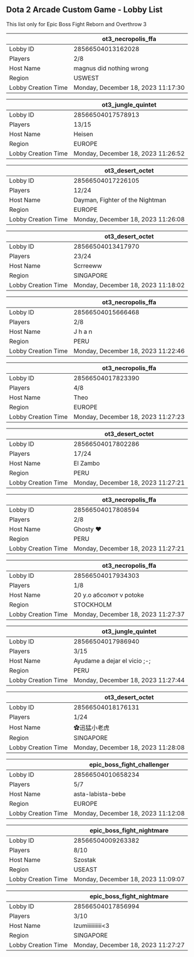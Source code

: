 ## Dota 2 Arcade Custom Game - Lobby List

This list only for Epic Boss Fight Reborn and Overthrow 3

|  | ot3_necropolis_ffa |
| ------ | ------ |
| Lobby ID | 28566504013162028 |
| Players | 2/8 |
| Host Name | magnus did nothing wrong |
| Region | USWEST |
| Lobby Creation Time | Monday, December 18, 2023 11:17:30 |


|  | ot3_jungle_quintet |
| ------ | ------ |
| Lobby ID | 28566504017578913 |
| Players | 13/15 |
| Host Name | Heisen |
| Region | EUROPE |
| Lobby Creation Time | Monday, December 18, 2023 11:26:52 |


|  | ot3_desert_octet |
| ------ | ------ |
| Lobby ID | 28566504017226105 |
| Players | 12/24 |
| Host Name | Dayman, Fighter of the Nightman |
| Region | EUROPE |
| Lobby Creation Time | Monday, December 18, 2023 11:26:08 |


|  | ot3_desert_octet |
| ------ | ------ |
| Lobby ID | 28566504013417970 |
| Players | 23/24 |
| Host Name | Scrreeww |
| Region | SINGAPORE |
| Lobby Creation Time | Monday, December 18, 2023 11:18:02 |


|  | ot3_necropolis_ffa |
| ------ | ------ |
| Lobby ID | 28566504015666468 |
| Players | 2/8 |
| Host Name | J h a n |
| Region | PERU |
| Lobby Creation Time | Monday, December 18, 2023 11:22:46 |


|  | ot3_necropolis_ffa |
| ------ | ------ |
| Lobby ID | 28566504017823390 |
| Players | 4/8 |
| Host Name | Theo |
| Region | EUROPE |
| Lobby Creation Time | Monday, December 18, 2023 11:27:23 |


|  | ot3_desert_octet |
| ------ | ------ |
| Lobby ID | 28566504017802286 |
| Players | 17/24 |
| Host Name | El Zambo |
| Region | PERU |
| Lobby Creation Time | Monday, December 18, 2023 11:27:21 |


|  | ot3_necropolis_ffa |
| ------ | ------ |
| Lobby ID | 28566504017808594 |
| Players | 2/8 |
| Host Name | Ghosty ❤ |
| Region | PERU |
| Lobby Creation Time | Monday, December 18, 2023 11:27:21 |


|  | ot3_necropolis_ffa |
| ------ | ------ |
| Lobby ID | 28566504017934303 |
| Players | 1/8 |
| Host Name | 20 y.o абсолют v potoke |
| Region | STOCKHOLM |
| Lobby Creation Time | Monday, December 18, 2023 11:27:37 |


|  | ot3_jungle_quintet |
| ------ | ------ |
| Lobby ID | 28566504017986940 |
| Players | 3/15 |
| Host Name | Ayudame a dejar el vicio ;-; |
| Region | PERU |
| Lobby Creation Time | Monday, December 18, 2023 11:27:44 |


|  | ot3_desert_octet |
| ------ | ------ |
| Lobby ID | 28566504018176131 |
| Players | 1/24 |
| Host Name | ✿迅猛小老虎 |
| Region | SINGAPORE |
| Lobby Creation Time | Monday, December 18, 2023 11:28:08 |


|  | epic_boss_fight_challenger |
| ------ | ------ |
| Lobby ID | 28566504010658234 |
| Players | 5/7 |
| Host Name | asta-labista-bebe |
| Region | EUROPE |
| Lobby Creation Time | Monday, December 18, 2023 11:12:08 |


|  | epic_boss_fight_nightmare |
| ------ | ------ |
| Lobby ID | 28566504009263382 |
| Players | 8/10 |
| Host Name | Szostak |
| Region | USEAST |
| Lobby Creation Time | Monday, December 18, 2023 11:09:07 |


|  | epic_boss_fight_nightmare |
| ------ | ------ |
| Lobby ID | 28566504017856994 |
| Players | 3/10 |
| Host Name | Izumiiiiiiiiii<3 |
| Region | SINGAPORE |
| Lobby Creation Time | Monday, December 18, 2023 11:27:27 |



